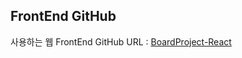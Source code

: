 ## FrontEnd GitHub

사용하는 웹 FrontEnd GitHub URL : [BoardProject-React](https://github.com/HJK9810/BoardProject-React.git)